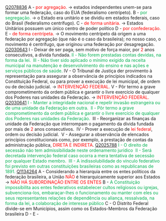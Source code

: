 [Q2078836](https://www.qconcursos.com/questoes-militares/questoes/88dec5f9-b1)
A - <span style="color:rgb(255, 0, 0)">por agregação.</span> -> estados independentes unem-se para formar uma federação, caso do EUA (federalismo centrípeto).
B - <span style="color:rgb(0, 176, 80)">por segregação.</span> -> o Estado era unitário e se dividiu em estados federais, caso do Brasil (federalismo centrífugo).
C - <span style="color:rgb(255, 0, 0)">de forma unitária.</span> -> Estados Unitários possuem um único centro de poder político
D -  <span style="color:rgb(255, 0, 0)">por confederação.</span>
E - <span style="color:rgb(255, 0, 0)">de forma centrípeta.</span> -> O movimento centrípeto dá origem a uma federação por agregação (que não é o caso da brasileira); no nosso caso, o movimento é centrífugo, que originou uma federação por desagregação.
[Q2030643](https://www.qconcursos.com/questoes-militares/questoes/a9e13da4-92)
l - Deixar de ser paga, sem motivo de força maior, por <span style="color:rgb(255, 0, 0)">2</span> anos consecutivos, a dívida fundada.
<span style="color:rgb(0, 176, 80)">ll - Não forem prestadas contas devidas, na forma da lei. </span>
<span style="color:rgb(0, 176, 80)">lll - Não tiver sido aplicado o mínimo exigido da receita municipal na manutenção e desenvolvimento do ensino e nas ações e serviços públicos de saúde.</span> 
lV - O Tribunal de Justiça der provimento à representação para assegurar a observância de princípios indicados na Constituição Federal, ou para prover a execução de lei municipal, de ordem ou de decisão judicial. -> <span style="color:rgb(255, 0, 0)">INTERVENÇÃO FEDERAL.</span>
V - Pôr termo a grave comprometimento da ordem pública e garantir o livre exercício de qualquer dos Poderes nas unidades da Federação. -> <span style="color:rgb(255, 0, 0)">INTERVENÇÃO FEDERAL.</span>
[Q2030641](https://www.qconcursos.com/questoes-militares/questoes/a9dc4bb0-92)
<span style="color:rgb(0, 176, 80)">l - Manter a integridade nacional e repelir invasão estrangeira ou de uma unidade da Federação em outra. </span>
<span style="color:rgb(0, 176, 80)">ll - Pôr termo a grave comprometimento da ordem pública e garantir o livre exercício de qualquer dos Poderes nas unidades da Federação. </span>
lll - Reorganizar as finanças da unidade da Federação que interrompam o pagamento da dívida fundada por mais de <span style="color:rgb(255, 0, 0)">2</span> anos consecutivos. 
lV - Prover a execução de <span style="color:rgb(255, 0, 0)">lei federal</span>, ordem ou decisão judicial. 
V - Assegurar a observância de elencados princípios constitucionais como, por exemplo, a prestação de contas da administração pública, <span style="color:rgb(255, 0, 0)">DIRETA E INDIRETA</span>.
[Q2025788](https://www.qconcursos.com/questoes-militares/questoes/3d09ea19-90)
<span style="color:rgb(0, 176, 80)">I - O direito de secessão não tem admissibilidade neste ordenamento jurídico </span>
<span style="color:rgb(0, 176, 80)">II - Será decretada intervenção federal caso ocorra a mera tentativa de secessão por qualquer Estado membro. </span>
<span style="color:rgb(0, 176, 80)">III - A indissolubilidade do vínculo federativo foi previsto em outras constituições brasileiras como as republicanas de 1891.</span> 
[Q1134264](https://www.qconcursos.com/questoes-militares/questoes/882da25d-56)
A - Considerando a hierarquia entre os entes políticos da federação brasileira, a União <span style="color:rgb(255, 0, 0)">NÃO</span> é hierarquicamente superior aos Estados -><span style="color:rgb(255, 0, 0)"> NÃO HÁ SUBORDINAÇÃO ENTRE OS ENTES</span> 
B - <span style="color:rgb(0, 176, 80)">A Constituição impossibilita aos entes federativos estabelecer cultos religiosos ou igrejas, subvenciona-los, embaraçar-lhes o funcionamento ou manter com eles ou seus representantes relações de dependência ou aliança, ressalvada, na forma da lei, a colaboração de interesse público</span>
C - O Distrito Federal divide-se em Municípios, assim como os Estados-Membros da Federação brasileira
D - 
E - 